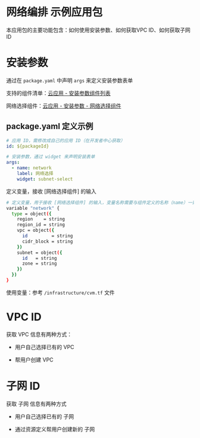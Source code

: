 网络编排 示例应用包
=================
本应用包的主要功能包含：如何使用安装参数、如何获取VPC ID、如何获取子网ID


安装参数
=================
通过在 ```package.yaml``` 中声明 ```args``` 来定义安装参数表单

支持的组件清单：[云应用 - 安装参数组件列表](https://cloud.tencent.com/document/product/1689/90578)

网络选择组件：[云应用 - 安装参数 - 网络选择组件](https://cloud.tencent.com/document/product/1689/90578#bffa2e7f-556b-4dc9-aa38-670b938bb816)

## package.yaml 定义示例
```yaml
# 应用 ID，需修改成自己的应用 ID（在开发者中心获取）
id: ${packageId}

# 安装参数，通过 widget 来声明安装表单
args:
  - name: network
    label: 网络选择
    widget: subnet-select
```

定义变量，接收 [网络选择组件] 的输入
```sh
# 定义变量，用于接收 [网络选择组件] 的输入，变量名称需要与组件定义的名称（name）一致
variable "network" {
  type = object({
    region    = string
    region_id = string
    vpc = object({
      id         = string
      cidr_block = string
    })
    subnet = object({
      id   = string
      zone = string
    })
  })
}

```
使用变量：参考 ```/infrastructure/cvm.tf``` 文件


VPC ID
=================
获取 VPC 信息有两种方式：

- 用户自己选择已有的 VPC

- 帮用户创建 VPC 



子网 ID
=================
获取 子网 信息有两种方式

- 用户自己选择已有的 子网

- 通过资源定义帮用户创建新的 子网


